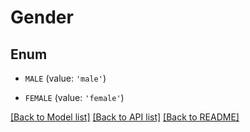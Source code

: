# Gender


## Enum

* `MALE` (value: `'male'`)

* `FEMALE` (value: `'female'`)

[[Back to Model list]](../README.md#documentation-for-models) [[Back to API list]](../README.md#documentation-for-api-endpoints) [[Back to README]](../README.md)


